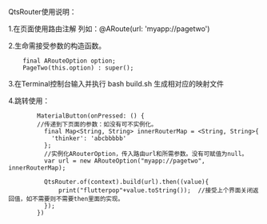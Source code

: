 QtsRouter使用说明：

1.在页面使用路由注解 列如：@ARoute(url: 'myapp://pagetwo')

2.生命需接受参数的构造函数。

		final ARouteOption option;
     	PageTwo(this.option) : super();

3.在Terminal控制台输入并执行 bash build.sh 生成相对应的映射文件

4.跳转使用：

            MaterialButton(onPressed: () {
            //传递到下页面的参数：如没有可不实例化。
              final Map<String, String> innerRouterMap = <String, String>{
                'thinker': 'abcbbbbb'
              };
              //实例化ARouterOption，传入路由url和所需参数。没有可赋值为null。
              var url = new ARouteOption("myapp://pagetwo", innerRouterMap);

              QtsRouter.of(context).build(url).then((value){
                  print("flutterpop"+value.toString());  //接受上个界面关闭返回值，如不需要则不需要then里面的实现。
              });
            })
